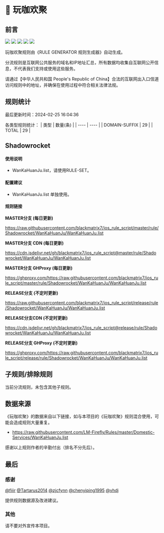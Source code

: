 # 🧸 玩咖欢聚

## 前言

![](https://shields.io/badge/-移除重复规则-ff69b4) ![](https://shields.io/badge/-DOMAIN与DOMAIN--SUFFIX合并-green) ![](https://shields.io/badge/-DOMAIN--SUFFIX间合并-critical) ![](https://shields.io/badge/-DOMAIN--SUFFIX与DOMAIN--KEYWORD合并-blue) ![](https://shields.io/badge/-IP--CIDR(6)合并-blueviolet) 

玩咖欢聚规则由《RULE GENERATOR 规则生成器》自动生成。

分流规则是互联网公共服务的域名和IP地址汇总，所有数据均收集自互联网公开信息，不代表我们支持或使用这些服务。

请通过【中华人民共和国 People's Republic of China】合法的互联网出入口信道访问规则中的地址，并确保在使用过程中符合相关法律法规。

## 规则统计

最后更新时间：2024-02-25 16:04:36

各类型规则统计：
| 类型 | 数量(条)  | 
| ---- | ----  |
| DOMAIN-SUFFIX | 29  | 
| TOTAL | 29  | 


## Shadowrocket 

#### 使用说明
- WanKaHuanJu.list，请使用RULE-SET。

#### 配置建议
- WanKaHuanJu.list 单独使用。

#### 规则链接
**MASTER分支 (每日更新)**

https://raw.githubusercontent.com/blackmatrix7/ios_rule_script/master/rule/Shadowrocket/WanKaHuanJu/WanKaHuanJu.list

**MASTER分支 CDN (每日更新)**

https://cdn.jsdelivr.net/gh/blackmatrix7/ios_rule_script@master/rule/Shadowrocket/WanKaHuanJu/WanKaHuanJu.list

**MASTER分支 GHProxy (每日更新)**

https://ghproxy.com/https://raw.githubusercontent.com/blackmatrix7/ios_rule_script/master/rule/Shadowrocket/WanKaHuanJu/WanKaHuanJu.list

**RELEASE分支 (不定时更新)**

https://raw.githubusercontent.com/blackmatrix7/ios_rule_script/release/rule/Shadowrocket/WanKaHuanJu/WanKaHuanJu.list

**RELEASE分支CDN (不定时更新)**

https://cdn.jsdelivr.net/gh/blackmatrix7/ios_rule_script@release/rule/Shadowrocket/WanKaHuanJu/WanKaHuanJu.list

**RELEASE分支 GHProxy (不定时更新)**

https://ghproxy.com/https://raw.githubusercontent.com/blackmatrix7/ios_rule_script/release/rule/Shadowrocket/WanKaHuanJu/WanKaHuanJu.list

## 子规则/排除规则


当前分流规则，未包含其他子规则。

## 数据来源

《玩咖欢聚》的数据来自以下链接，如与本项目的《玩咖欢聚》规则混合使用，可能会造成规则大量重复。

- https://raw.githubusercontent.com/LM-Firefly/Rules/master/Domestic-Services/WanKaHuanJu.list


感谢以上规则作者的辛勤付出（排名不分先后）。

## 最后

### 感谢

[@fiiir](https://github.com/fiiir) [@Tartarus2014](https://github.com/Tartarus2014) [@zjcfynn](https://github.com/zjcfynn) [@chenyiping1995](https://github.com/chenyiping1995) [@vhdj](https://github.com/vhdj)

提供规则数据源及改进建议。

### 其他

请不要对外宣传本项目。